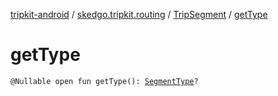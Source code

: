 [tripkit-android](../../index.md) / [skedgo.tripkit.routing](../index.md) / [TripSegment](index.md) / [getType](./get-type.md)

# getType

`@Nullable open fun getType(): `[`SegmentType`](../-segment-type/index.md)`?`